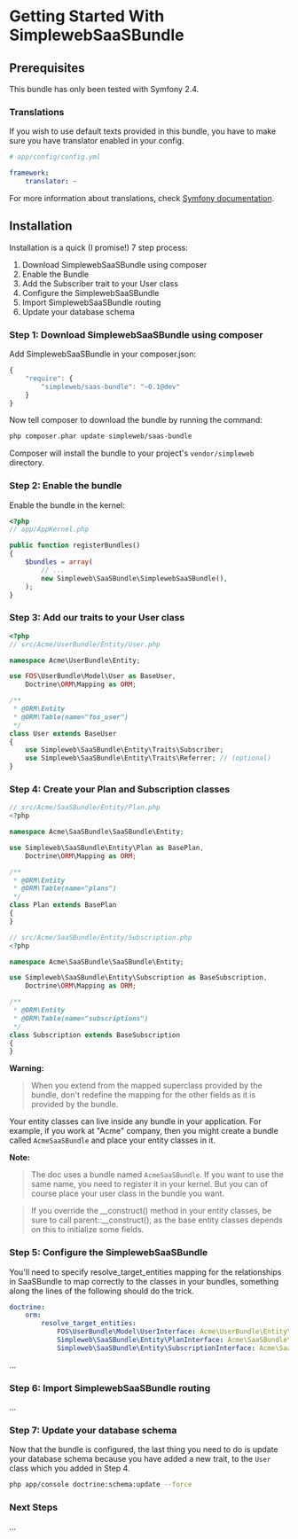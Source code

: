 Getting Started With SimplewebSaaSBundle
========================================

## Prerequisites

This bundle has only been tested with Symfony 2.4.

### Translations

If you wish to use default texts provided in this bundle, you have to make
sure you have translator enabled in your config.

``` yaml
# app/config/config.yml

framework:
    translator: ~
```

For more information about translations, check [Symfony documentation](http://symfony.com/doc/current/book/translation.html).

## Installation

Installation is a quick (I promise!) 7 step process:

1. Download SimplewebSaaSBundle using composer
2. Enable the Bundle
3. Add the Subscriber trait to your User class
4. Configure the SimplewebSaaSBundle
5. Import SimplewebSaaSBundle routing
6. Update your database schema

### Step 1: Download SimplewebSaaSBundle using composer

Add SimplewebSaaSBundle in your composer.json:

``` js
{
    "require": {
        "simpleweb/saas-bundle": "~0.1@dev"
    }
}
```

Now tell composer to download the bundle by running the command:

``` bash
php composer.phar update simpleweb/saas-bundle
```

Composer will install the bundle to your project's `vendor/simpleweb` directory.

### Step 2: Enable the bundle

Enable the bundle in the kernel:

``` php
<?php
// app/AppKernel.php

public function registerBundles()
{
    $bundles = array(
        // ...
        new Simpleweb\SaaSBundle\SimplewebSaaSBundle(),
    );
}
```

### Step 3: Add our traits to your User class

``` php
<?php
// src/Acme/UserBundle/Entity/User.php

namespace Acme\UserBundle\Entity;

use FOS\UserBundle\Model\User as BaseUser,
    Doctrine\ORM\Mapping as ORM;

/**
 * @ORM\Entity
 * @ORM\Table(name="fos_user")
 */
class User extends BaseUser
{
    use Simpleweb\SaaSBundle\Entity\Traits\Subscriber;
    use Simpleweb\SaaSBundle\Entity\Traits\Referrer; // (optional)
}
```

### Step 4: Create your Plan and Subscription classes

``` php
// src/Acme/SaaSBundle/Entity/Plan.php
<?php

namespace Acme\SaaSBundle\SaaSBundle\Entity;

use Simpleweb\SaaSBundle\Entity\Plan as BasePlan,
    Doctrine\ORM\Mapping as ORM;

/**
 * @ORM\Entity
 * @ORM\Table(name="plans")
 */
class Plan extends BasePlan
{
}
```

``` php
// src/Acme/SaaSBundle/Entity/Subscription.php
<?php

namespace Acme\SaaSBundle\SaaSBundle\Entity;

use Simpleweb\SaaSBundle\Entity\Subscription as BaseSubscription,
    Doctrine\ORM\Mapping as ORM;

/**
 * @ORM\Entity
 * @ORM\Table(name="subscriptions")
 */
class Subscription extends BaseSubscription
{
}

```

**Warning:**

> When you extend from the mapped superclass provided by the bundle, don't
> redefine the mapping for the other fields as it is provided by the bundle.

Your entity classes can live inside any bundle in your application. For example,
if you work at "Acme" company, then you might create a bundle called `AcmeSaaSBundle`
and place your entity classes in it.

**Note:**

> The doc uses a bundle named `AcmeSaaSBundle`. If you want to use the same
> name, you need to register it in your kernel. But you can of course place
> your user class in the bundle you want.

> If you override the __construct() method in your entity classes, be sure
> to call parent::__construct(), as the base entity classes depends on
> this to initialize some fields.

### Step 5: Configure the SimplewebSaaSBundle

You'll need to specify resolve_target_entities mapping for the relationships in
SaaSBundle to map correctly to the classes in your bundles, something along the
lines of the following should do the trick.

``` yaml
doctrine:
    orm:
        resolve_target_entities:
            FOS\UserBundle\Model\UserInterface: Acme\UserBundle\Entity\User
            Simpleweb\SaaSBundle\Entity\PlanInterface: Acme\SaaSBundle\Entity\Plan
            Simpleweb\SaaSBundle\Entity\SubscriptionInterface: Acme\SaaSBundle\Entity\Subscription
```

...

### Step 6: Import SimplewebSaaSBundle routing

...

### Step 7: Update your database schema

Now that the bundle is configured, the last thing you need to do is update your
database schema because you have added a new trait, to the `User` class which you
added in Step 4.

``` bash
php app/console doctrine:schema:update --force
```

### Next Steps

...
